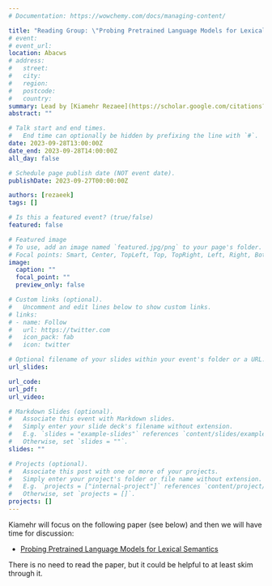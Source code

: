 ```yaml
---
# Documentation: https://wowchemy.com/docs/managing-content/

title: "Reading Group: \"Probing Pretrained Language Models for Lexical Semantics\""
# event:
# event_url:
location: Abacws
# address:
#   street:
#   city:
#   region:
#   postcode:
#   country:
summary: Lead by [Kiamehr Rezaee](https://scholar.google.com/citations?user=p2qTqJgAAAAJ&hl=en) (Cardiff University - COMSC)
abstract: ""

# Talk start and end times.
#   End time can optionally be hidden by prefixing the line with `#`.
date: 2023-09-28T13:00:00Z
date_end: 2023-09-28T14:00:00Z
all_day: false

# Schedule page publish date (NOT event date).
publishDate: 2023-09-27T00:00:00Z

authors: [rezaeek]
tags: []

# Is this a featured event? (true/false)
featured: false

# Featured image
# To use, add an image named `featured.jpg/png` to your page's folder. 
# Focal points: Smart, Center, TopLeft, Top, TopRight, Left, Right, BottomLeft, Bottom, BottomRight.
image:
  caption: ""
  focal_point: ""
  preview_only: false

# Custom links (optional).
#   Uncomment and edit lines below to show custom links.
# links:
# - name: Follow
#   url: https://twitter.com
#   icon_pack: fab
#   icon: twitter

# Optional filename of your slides within your event's folder or a URL.
url_slides:

url_code:
url_pdf:
url_video:

# Markdown Slides (optional).
#   Associate this event with Markdown slides.
#   Simply enter your slide deck's filename without extension.
#   E.g. `slides = "example-slides"` references `content/slides/example-slides.md`.
#   Otherwise, set `slides = ""`.
slides: ""

# Projects (optional).
#   Associate this post with one or more of your projects.
#   Simply enter your project's folder or file name without extension.
#   E.g. `projects = ["internal-project"]` references `content/project/deep-learning/index.md`.
#   Otherwise, set `projects = []`.
projects: []
---
```


Kiamehr will focus on the following paper (see below) and then we will have time for discussion:

- [Probing Pretrained Language Models for Lexical Semantics](https://aclanthology.org/2020.emnlp-main.586)

There is no need to read the paper, but it could be helpful to at least skim through it.
